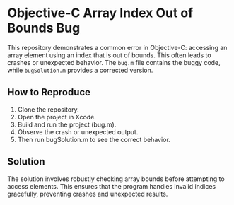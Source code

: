 # Objective-C Array Index Out of Bounds Bug

This repository demonstrates a common error in Objective-C: accessing an array element using an index that is out of bounds.  This often leads to crashes or unexpected behavior. The `bug.m` file contains the buggy code, while `bugSolution.m` provides a corrected version.

## How to Reproduce

1. Clone the repository.
2. Open the project in Xcode.
3. Build and run the project (bug.m).
4. Observe the crash or unexpected output.
5. Then run bugSolution.m to see the correct behavior. 

## Solution

The solution involves robustly checking array bounds before attempting to access elements. This ensures that the program handles invalid indices gracefully, preventing crashes and unexpected results.